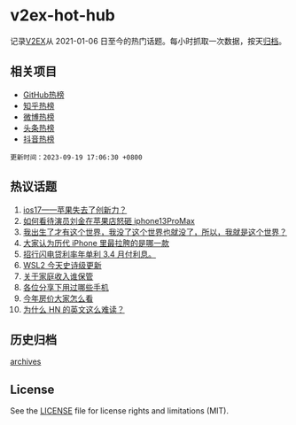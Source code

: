 # v2ex-hot-hub

 记录[V2EX](https://www.v2ex.com/)从 2021-01-06 日至今的热门话题。每小时抓取一次数据，按天[归档](archives)。
 
 ## 相关项目

- [GitHub热榜](https://github.com/snaildev/github-hot-hub)
- [知乎热榜](https://github.com/snaildev/zhihu-hot-hub)
- [微博热榜](https://github.com/snaildev/weibo-hot-hub)
- [头条热榜](https://github.com/snaildev/toutiao-hot-hub)
- [抖音热榜](https://github.com/snaildev/douyin-hot-hub)


 `更新时间：2023-09-19 17:06:30 +0800`

## 热议话题

1. [ios17——苹果失去了创新力？](https://www.v2ex.com/t/975042)
1. [如何看待演员刘金在苹果店怒砸 iphone13ProMax](https://www.v2ex.com/t/975013)
1. [我出生了才有这个世界，我没了这个世界也就没了，所以，我就是这个世界？](https://www.v2ex.com/t/975056)
1. [大家认为历代 iPhone 里最拉胯的是哪一款](https://www.v2ex.com/t/974940)
1. [招行闪电贷利率年单利 3.4 月付利息。](https://www.v2ex.com/t/975072)
1. [WSL2 今天史诗级更新](https://www.v2ex.com/t/975098)
1. [关于家庭收入谁保管](https://www.v2ex.com/t/975187)
1. [各位分享下用过哪些手机](https://www.v2ex.com/t/975108)
1. [今年房价大家怎么看](https://www.v2ex.com/t/975102)
1. [为什么 HN 的英文这么难读？](https://www.v2ex.com/t/974928)

## 历史归档

[archives](archives)

## License

See the [LICENSE](LICENSE) file for license rights and limitations (MIT).
